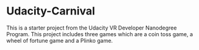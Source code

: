 # Udacity-Carnival
This is a starter project from the Udacity VR Developer Nanodegree Program. This project includes three games which are a coin toss game, a wheel of fortune game and a Plinko game.
